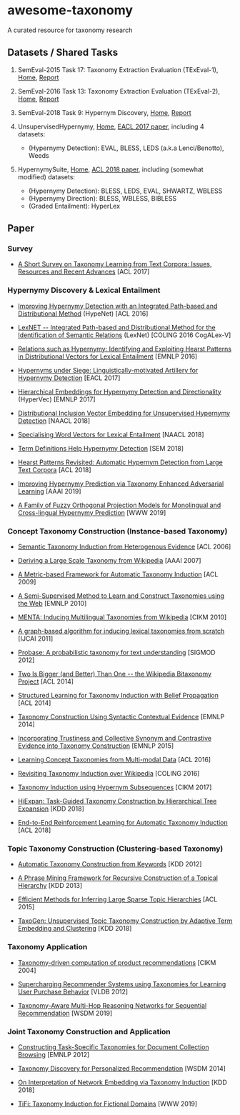# awesome-taxonomy
A curated resource for taxonomy research


## Datasets / Shared Tasks

1. SemEval-2015 Task 17: Taxonomy Extraction Evaluation (TExEval-1), [Home](http://alt.qcri.org/semeval2015/task17/), [Report](http://aclweb.org/anthology/S15-2151)

2. SemEval-2016 Task 13: Taxonomy Extraction Evaluation (TExEval-2), [Home](http://alt.qcri.org/semeval2016/task13/), [Report](http://www.aclweb.org/anthology/S16-1168)

3. SemEval-2018 Task 9: Hypernym Discovery, [Home](https://competitions.codalab.org/competitions/17119), [Report](http://aclweb.org/anthology/S18-1115)

4. UnsupervisedHypernymy, [Home](https://github.com/vered1986/UnsupervisedHypernymy), [EACL 2017 paper](https://www.aclweb.org/anthology/E17-1007), including 4 datasets:

	* (Hypernymy Detection): EVAL, BLESS, LEDS (a.k.a Lenci/Benotto), Weeds

5. HypernymySuite, [Home](https://github.com/facebookresearch/hypernymysuite), [ACL 2018 paper](https://www.aclweb.org/anthology/P18-2057), including (somewhat modified) datasets: 
	
	* (Hypernymy Detection): BLESS, LEDS, EVAL, SHWARTZ, WBLESS
	* (Hypernymy Direction): BLESS, WBLESS, BIBLESS
	* (Graded Entailment):  HyperLex


## Paper


### Survey

- [A Short Survey on Taxonomy Learning from Text Corpora: Issues, Resources and Recent Advances](http://aclweb.org/anthology/D17-1123) \[ACL 2017\]


### Hypernymy  Discovery & Lexical Entailment

- [Improving Hypernymy Detection with an Integrated Path-based and Distributional Method](https://www.aclweb.org/anthology/P16-1226) (HypeNet) \[ACL 2016\] 

- [LexNET -- Integrated Path-based and Distributional Method for the Identification of Semantic Relations](https://www.aclweb.org/anthology/W16-5310) (LexNet) \[COLING 2016 CogALex-V\]

- [Relations such as Hypernymy: Identifying and Exploiting Hearst Patterns in Distributional Vectors for Lexical Entailment](https://aclweb.org/anthology/D16-1234) \[EMNLP 2016\]

- [Hypernyms under Siege: Linguistically-motivated Artillery for Hypernymy Detection](https://www.aclweb.org/anthology/E17-1007) \[EACL 2017\]

- [Hierarchical Embeddings for Hypernymy Detection and Directionality](https://aclweb.org/anthology/papers/D/D17/D17-1022/) (HyperVec) \[EMNLP 2017\]

- [Distributional Inclusion Vector Embedding for Unsupervised Hypernymy Detection](https://www.aclweb.org/anthology/N18-1045) \[NAACL 2018\]

- [Specialising Word Vectors for Lexical Entailment](https://www.aclweb.org/anthology/N18-1103) \[NAACL 2018\]

- [Term Definitions Help Hypernymy Detection](https://www.aclweb.org/anthology/S18-2025) \[SEM 2018\]

- [Hearst Patterns Revisited: Automatic Hypernym Detection from Large Text Corpora](https://www.aclweb.org/anthology/P18-2057) \[ACL 2018\]

- [Improving Hypernymy Prediction via Taxonomy Enhanced Adversarial Learning](https://chywang.github.io/papers/aaai2019.pdf) \[AAAI 2019\]

- [A Family of Fuzzy Orthogonal Projection Models for Monolingual and Cross-lingual Hypernymy Prediction](https://chywang.github.io/papers/www2019.pdf) \[WWW 2019\]


### Concept Taxonomy Construction (Instance-based Taxonomy)

- [Semantic Taxonomy Induction from Heterogenous Evidence](http://aclweb.org/anthology/P06-1101) \[ACL 2006\]

- [Deriving a Large Scale Taxonomy from Wikipedia](https://pdfs.semanticscholar.org/c360/b473ae80b715c5b725c592b6ab04fd4ac430.pdf) \[AAAI 2007\]

- [A Metric-based Framework for Automatic Taxonomy Induction](http://aclweb.org/anthology/P09-1031) \[ACL 2009\]

- [A Semi-Supervised Method to Learn and Construct Taxonomies using the Web](http://aclweb.org/anthology/D10-1108) \[EMNLP 2010\]

- [MENTA: Inducing Multilingual Taxonomies from Wikipedia](http://gerard.demelo.org/papers/demelo-menta-cikm2010.pdf) \[CIKM 2010\]

- [A graph-based algorithm for inducing lexical taxonomies from scratch](https://www.ijcai.org/Proceedings/11/Papers/313.pdf) \[IJCAI 2011\]

- [Probase: A probabilistic taxonomy for text understanding](https://www.microsoft.com/en-us/research/wp-content/uploads/2012/05/paper.pdf) \[SIGMOD 2012\]

- [Two Is Bigger (and Better) Than One -- the Wikipedia Bitaxonomy Project](http://aclweb.org/anthology/P14-1089) \[ACL 2014\]

- [Structured Learning for Taxonomy Induction with Belief Propagation](http://aclweb.org/anthology/P14-1098) \[ACL 2014\]

- [Taxonomy Construction Using Syntactic Contextual Evidence](http://aclweb.org/anthology/D14-1088) \[EMNLP 2014\]

- [Incorporating Trustiness and Collective Synonym and Contrastive Evidence into Taxonomy Construction](http://aclweb.org/anthology/D15-1117) \[EMNLP 2015\]

- [Learning Concept Taxonomies from Multi-modal Data](http://aclweb.org/anthology/P16-1169) \[ACL 2016\]

- [Revisiting Taxonomy Induction over Wikipedia](http://www.aclweb.org/anthology/C16-1217) \[COLING 2016\]

- [Taxonomy Induction using Hypernym Subsequences](https://arxiv.org/pdf/1704.07626.pdf) \[CIKM 2017\] 

- [HiExpan: Task-Guided Taxonomy Construction by Hierarchical Tree Expansion](http://hanj.cs.illinois.edu/pdf/kdd18_jshen.pdf) \[KDD 2018\]

- [End-to-End Reinforcement Learning for Automatic Taxonomy Induction](http://aclweb.org/anthology/P18-1229) \[ACL 2018\]

### Topic Taxonomy Construction (Clustering-based Taxonomy)

- [Automatic Taxonomy Construction from Keywords](http://cgcad.thss.tsinghua.edu.cn/shixia/publications/brt/paper.pdf) \[KDD 2012\]

- [A Phrase Mining Framework for Recursive Construction of a Topical Hierarchy](https://uofi.app.box.com/v/kdd13-cathy) \[KDD 2013\]

- [Efficient Methods for Inferring Large Sparse Topic Hierarchies](http://aclweb.org/anthology/P15-1075) \[ACL 2015\]

- [TaxoGen: Unsupervised Topic Taxonomy Construction by Adaptive Term Embedding and Clustering](http://hanj.cs.illinois.edu/pdf/kdd18_czhang.pdf) \[KDD 2018\]

### Taxonomy Application

- [Taxonomy-driven computation of product recommendations](http://citeseerx.ist.psu.edu/viewdoc/download?doi=10.1.1.90.3304&rep=rep1&type=pdf) \[CIKM 2004\]

- [Supercharging Recommender Systems using Taxonomies for Learning User Purchase Behavior](https://arxiv.org/abs/1207.0136) \[VLDB 2012\] 

- [Taxonomy-Aware Multi-Hop Reasoning Networks for Sequential Recommendation](https://dl.acm.org/citation.cfm?id=3290972) \[WSDM 2019\] 


### Joint Taxonomy Construction and Application

- [Constructing Task-Specific Taxonomies for Document Collection Browsing](http://aclweb.org/anthology/D12-1117) \[EMNLP 2012\]

- [Taxonomy Discovery for Personalized Recommendation](https://ai.google/research/pubs/pub42499) \[WSDM 2014\]

- [On Interpretation of Network Embedding via Taxonomy Induction](http://www.public.asu.edu/~jundongl/paper/KDD18_Network_Embedding_Interpretation.pdf) \[KDD 2018\]

- [TiFi: Taxonomy Induction for Fictional Domains](https://arxiv.org/pdf/1901.10263.pdf) \[WWW 2019\]

